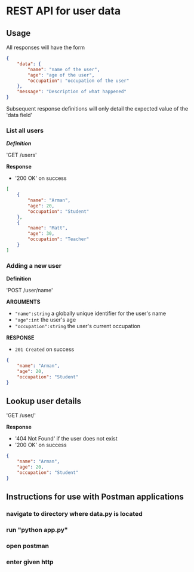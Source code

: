 # REST API for user data

## Usage 

All responses will have the form 

```json
{
	"data": {
		"name": "name of the user",
		"age": "age of the user",
		"occupation": "occupation of the user"
	},
	"message": "Description of what happened"
}
```

Subsequent response definitions will only detail the expected value of the 'data field'

### List all users 

***Definition***

'GET /users'

**Response**

- '200 OK' on success

```json
[
	{
        "name": "Arman",
        "age": 20,
        "occupation": "Student"
    },
    {
        "name": "Matt",
        "age": 30,
        "occupation": "Teacher"
    }
]
```

### Adding a new user 

**Definition**

'POST /user/name'

**ARGUMENTS**

- `"name":string` a globally unique identifier for the user's name
- `"age":int` the user's age
- `"occupation":string` the user's current occupation 

**RESPONSE**

- `201 Created`	on success

```json
{
    "name": "Arman",
    "age": 20,
    "occupation": "Student"
}
```

## Lookup user details 

'GET /user/<name>'

**Response**

- '404 Not Found' if the user does not exist
- '200 OK' on success

```json
{
    "name": "Arman",
    "age": 20,
    "occupation": "Student"
}
```





## Instructions for use with Postman applications

### navigate to directory where data.py is located
### run "python app.py"
### open postman
### enter given http
